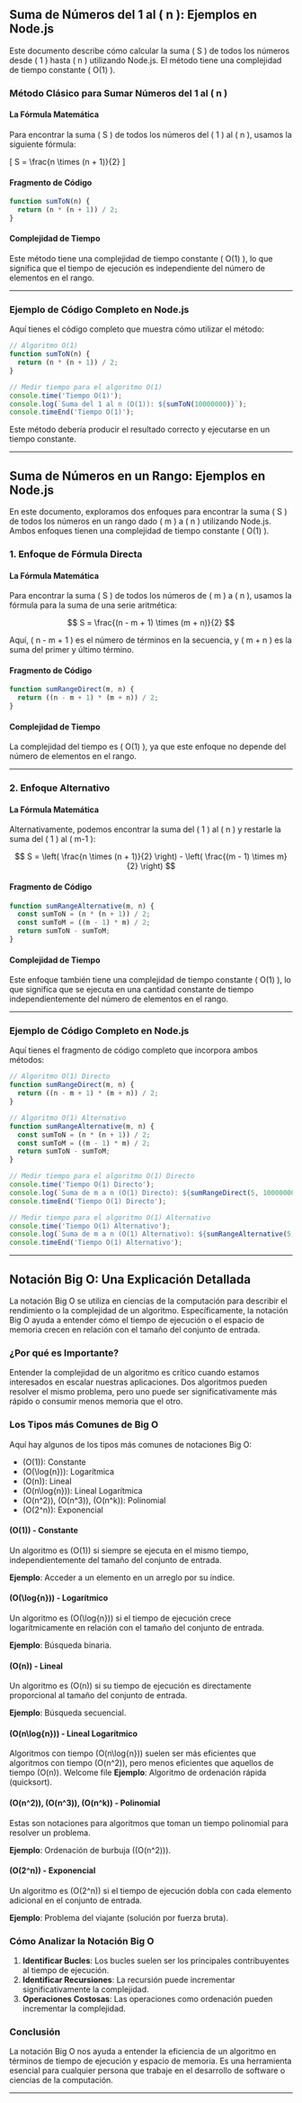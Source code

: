 

## Suma de Números del 1 al \( n \): Ejemplos en Node.js

Este documento describe cómo calcular la suma \( S \) de todos los números desde \( 1 \) hasta \( n \) utilizando Node.js. El método tiene una complejidad de tiempo constante \( O(1) \).

### Método Clásico para Sumar Números del 1 al \( n \)

#### La Fórmula Matemática

Para encontrar la suma \( S \) de todos los números del \( 1 \) al \( n \), usamos la siguiente fórmula:

\[
S = \frac{n \times (n + 1)}{2}
\]

#### Fragmento de Código

```javascript
function sumToN(n) {
  return (n * (n + 1)) / 2;
}
```

#### Complejidad de Tiempo

Este método tiene una complejidad de tiempo constante \( O(1) \), lo que significa que el tiempo de ejecución es independiente del número de elementos en el rango.

---

### Ejemplo de Código Completo en Node.js

Aquí tienes el código completo que muestra cómo utilizar el método:

```javascript
// Algoritmo O(1)
function sumToN(n) {
  return (n * (n + 1)) / 2;
}

// Medir tiempo para el algoritmo O(1)
console.time('Tiempo O(1)');
console.log(`Suma del 1 al n (O(1)): ${sumToN(10000000)}`);
console.timeEnd('Tiempo O(1)');
```

Este método debería producir el resultado correcto y ejecutarse en un tiempo constante.

---

## Suma de Números en un Rango: Ejemplos en Node.js

En este documento, exploramos dos enfoques para encontrar la suma \( S \) de todos los números en un rango dado \( m \) a \( n \) utilizando Node.js. Ambos enfoques tienen una complejidad de tiempo constante \( O(1) \).

### 1. Enfoque de Fórmula Directa

#### La Fórmula Matemática

Para encontrar la suma \( S \) de todos los números de \( m \) a \( n \), usamos la fórmula para la suma de una serie aritmética:

$$
S = \frac{(n - m + 1) \times (m + n)}{2}
$$

Aquí, \( n - m + 1 \) es el número de términos en la secuencia, y \( m + n \) es la suma del primer y último término.

#### Fragmento de Código

```javascript
function sumRangeDirect(m, n) {
  return ((n - m + 1) * (m + n)) / 2;
}
```

#### Complejidad de Tiempo

La complejidad del tiempo es \( O(1) \), ya que este enfoque no depende del número de elementos en el rango.

---

### 2. Enfoque Alternativo

#### La Fórmula Matemática

Alternativamente, podemos encontrar la suma del \( 1 \) al \( n \) y restarle la suma del \( 1 \) al \( m-1 \):

$$
S = \left( \frac{n \times (n + 1)}{2} \right) - \left( \frac{(m - 1) \times m}{2} \right)
$$


#### Fragmento de Código

```javascript
function sumRangeAlternative(m, n) {
  const sumToN = (n * (n + 1)) / 2;
  const sumToM = ((m - 1) * m) / 2;
  return sumToN - sumToM;
}
```

#### Complejidad de Tiempo

Este enfoque también tiene una complejidad de tiempo constante \( O(1) \), lo que significa que se ejecuta en una cantidad constante de tiempo independientemente del número de elementos en el rango.

---

### Ejemplo de Código Completo en Node.js

Aquí tienes el fragmento de código completo que incorpora ambos métodos:

```javascript
// Algoritmo O(1) Directo
function sumRangeDirect(m, n) {
  return ((n - m + 1) * (m + n)) / 2;
}

// Algoritmo O(1) Alternativo
function sumRangeAlternative(m, n) {
  const sumToN = (n * (n + 1)) / 2;
  const sumToM = ((m - 1) * m) / 2;
  return sumToN - sumToM;
}

// Medir tiempo para el algoritmo O(1) Directo
console.time('Tiempo O(1) Directo');
console.log(`Suma de m a n (O(1) Directo): ${sumRangeDirect(5, 10000000)}`);
console.timeEnd('Tiempo O(1) Directo');

// Medir tiempo para el algoritmo O(1) Alternativo
console.time('Tiempo O(1) Alternativo');
console.log(`Suma de m a n (O(1) Alternativo): ${sumRangeAlternative(5, 10000000)}`);
console.timeEnd('Tiempo O(1) Alternativo');
```
---



## Notación Big O: Una Explicación Detallada

La notación Big O se utiliza en ciencias de la computación para describir el rendimiento o la complejidad de un algoritmo. Específicamente, la notación Big O ayuda a entender cómo el tiempo de ejecución o el espacio de memoria crecen en relación con el tamaño del conjunto de entrada.

### ¿Por qué es Importante?

Entender la complejidad de un algoritmo es crítico cuando estamos interesados en escalar nuestras aplicaciones. Dos algoritmos pueden resolver el mismo problema, pero uno puede ser significativamente más rápido o consumir menos memoria que el otro.

### Los Tipos más Comunes de Big O

Aquí hay algunos de los tipos más comunes de notaciones Big O:

- \(O(1)\): Constante
- \(O(\log{n})\): Logarítmica
- \(O(n)\): Lineal
- \(O(n\log{n})\): Lineal Logarítmica
- \(O(n^2)\), \(O(n^3)\), \(O(n^k)\): Polinomial
- \(O(2^n)\): Exponencial

#### \(O(1)\) - Constante

Un algoritmo es \(O(1)\) si siempre se ejecuta en el mismo tiempo, independientemente del tamaño del conjunto de entrada.

**Ejemplo**: Acceder a un elemento en un arreglo por su índice.

#### \(O(\log{n})\) - Logarítmico

Un algoritmo es \(O(\log{n})\) si el tiempo de ejecución crece logarítmicamente en relación con el tamaño del conjunto de entrada.

**Ejemplo**: Búsqueda binaria.

#### \(O(n)\) - Lineal

Un algoritmo es \(O(n)\) si su tiempo de ejecución es directamente proporcional al tamaño del conjunto de entrada.

**Ejemplo**: Búsqueda secuencial.

#### \(O(n\log{n})\) - Lineal Logarítmico

Algoritmos con tiempo \(O(n\log{n})\) suelen ser más eficientes que algoritmos con tiempo \(O(n^2)\), pero menos eficientes que aquellos de tiempo \(O(n)\).
Welcome file
**Ejemplo**: Algoritmo de ordenación rápida (quicksort).

#### \(O(n^2)\), \(O(n^3)\), \(O(n^k)\) - Polinomial

Estas son notaciones para algoritmos que toman un tiempo polinomial para resolver un problema.

**Ejemplo**: Ordenación de burbuja (\(O(n^2)\)).

#### \(O(2^n)\) - Exponencial

Un algoritmo es \(O(2^n)\) si el tiempo de ejecución dobla con cada elemento adicional en el conjunto de entrada.

**Ejemplo**: Problema del viajante (solución por fuerza bruta).

### Cómo Analizar la Notación Big O

1. **Identificar Bucles**: Los bucles suelen ser los principales contribuyentes al tiempo de ejecución.
2. **Identificar Recursiones**: La recursión puede incrementar significativamente la complejidad.
3. **Operaciones Costosas**: Las operaciones como ordenación pueden incrementar la complejidad.

### Conclusión

La notación Big O nos ayuda a entender la eficiencia de un algoritmo en términos de tiempo de ejecución y espacio de memoria. Es una herramienta esencial para cualquier persona que trabaje en el desarrollo de software o ciencias de la computación.

---
